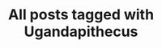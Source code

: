 ---
layout: tag
title: "All posts tagged with Ugandapithecus"
permalink: /weblog/tags/ugandapithecus/
taxonomy: Ugandapithecus
---